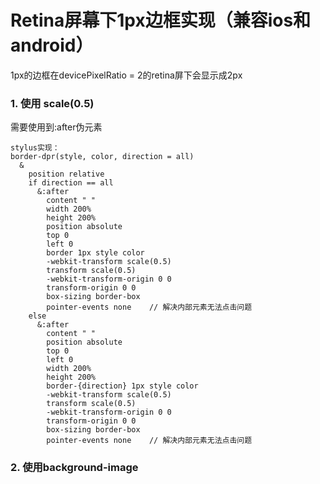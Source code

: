 # Retina屏幕下1px边框实现（兼容ios和android）
1px的边框在devicePixelRatio = 2的retina屏下会显示成2px
### 1. 使用 scale(0.5)
需要使用到:after伪元素

	stylus实现：
	border-dpr(style, color, direction = all)
	  & 
	    position relative
	    if direction == all 
	      &:after 
	        content " "
	        width 200%
	        height 200%
	        position absolute
	        top 0
	        left 0
	        border 1px style color
	        -webkit-transform scale(0.5)
	        transform scale(0.5)
	        -webkit-transform-origin 0 0
	        transform-origin 0 0
	        box-sizing border-box
	        pointer-events none    // 解决内部元素无法点击问题
	    else 
	      &:after 
	        content " "
	        position absolute
	        top 0
	        left 0
	        width 200%
	        height 200%
	        border-{direction} 1px style color
	        -webkit-transform scale(0.5)
	        transform scale(0.5)
	        -webkit-transform-origin 0 0
	        transform-origin 0 0
	        box-sizing border-box
	        pointer-events none    // 解决内部元素无法点击问题

### 2. 使用background-image